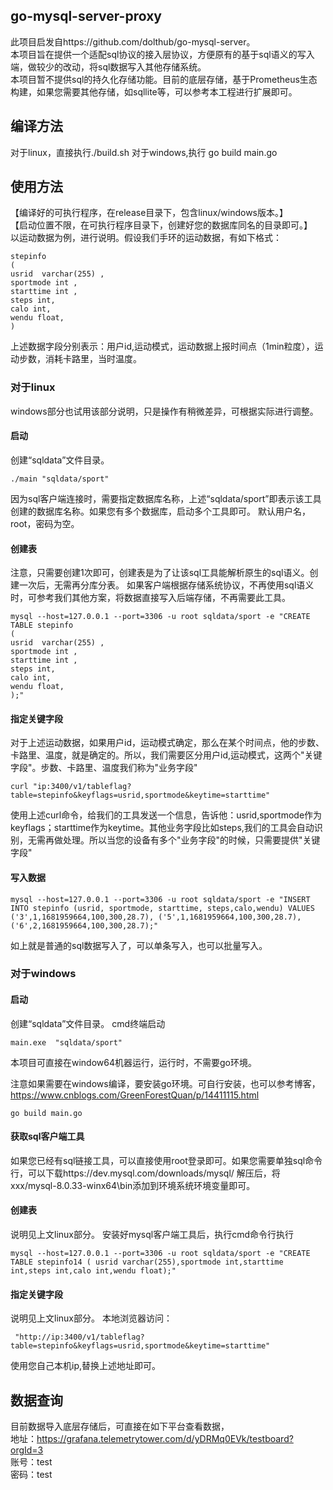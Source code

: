 ## go-mysql-server-proxy
此项目启发自https://github.com/dolthub/go-mysql-server。    
本项目旨在提供一个适配sql协议的接入层协议，方便原有的基于sql语义的写入端，做较少的改动，将sql数据写入其他存储系统。    
本项目暂不提供sql的持久化存储功能。目前的底层存储，基于Prometheus生态构建，如果您需要其他存储，如sqllite等，可以参考本工程进行扩展即可。    

## 编译方法
对于linux，直接执行./build.sh
对于windows,执行 go build main.go

## 使用方法
【编译好的可执行程序，在release目录下，包含linux/windows版本。】    
【启动位置不限，在可执行程序目录下，创建好您的数据库同名的目录即可。】  
以运动数据为例，进行说明。假设我们手环的运动数据，有如下格式：
```
stepinfo 
(
usrid  varchar(255) ,  
sportmode int ,
starttime int ,
steps int,
calo int,
wendu float,
)
```

上述数据字段分别表示：用户id,运动模式，运动数据上报时间点（1min粒度），运动步数，消耗卡路里，当时温度。
### 对于linux
windows部分也试用该部分说明，只是操作有稍微差异，可根据实际进行调整。
#### 启动
创建“sqldata”文件目录。
```
./main "sqldata/sport"
```
因为sql客户端连接时，需要指定数据库名称，上述“sqldata/sport”即表示该工具创建的数据库名称。如果您有多个数据库，启动多个工具即可。
默认用户名，root，密码为空。
#### 创建表
注意，只需要创建1次即可，创建表是为了让该sql工具能解析原生的sql语义。创建一次后，无需再分库分表。
如果客户端根据存储系统协议，不再使用sql语义时，可参考我们其他方案，将数据直接写入后端存储，不再需要此工具。
```
mysql --host=127.0.0.1 --port=3306 -u root sqldata/sport -e "CREATE TABLE stepinfo
(
usrid  varchar(255) ,
sportmode int ,
starttime int ,
steps int,
calo int,
wendu float,
);"
```
#### 指定关键字段
对于上述运动数据，如果用户id，运动模式确定，那么在某个时间点，他的步数、卡路里、温度，就是确定的。所以，我们需要区分用户id,运动模式，这两个"关键字段"。步数、卡路里、温度我们称为"业务字段"
```
curl "ip:3400/v1/tableflag?table=stepinfo&keyflags=usrid,sportmode&keytime=starttime"
```
使用上述curl命令，给我们的工具发送一个信息，告诉他：usrid,sportmode作为keyflags；starttime作为keytime。其他业务字段比如steps,我们的工具会自动识别，无需再做处理。所以当您的设备有多个"业务字段"的时候，只需要提供"关键字段"

#### 写入数据
```
mysql --host=127.0.0.1 --port=3306 -u root sqldata/sport -e "INSERT INTO stepinfo (usrid, sportmode, starttime, steps,calo,wendu) VALUES ('3',1,1681959664,100,300,28.7), ('5',1,1681959664,100,300,28.7), ('6',2,1681959664,100,300,28.7);"
```
如上就是普通的sql数据写入了，可以单条写入，也可以批量写入。

### 对于windows
#### 启动
创建“sqldata”文件目录。
cmd终端启动
```
main.exe  "sqldata/sport"
```
本项目可直接在window64机器运行，运行时，不需要go环境。

注意如果需要在windows编译，要安装go环境。可自行安装，也可以参考博客，https://www.cnblogs.com/GreenForestQuan/p/14411115.html 
```
go build main.go
```
#### 获取sql客户端工具
如果您已经有sql链接工具，可以直接使用root登录即可。如果您需要单独sql命令行，可以下载https://dev.mysql.com/downloads/mysql/ 解压后，将xxx/mysql-8.0.33-winx64\bin添加到环境系统环境变量即可。
#### 创建表
说明见上文linux部分。
安装好mysql客户端工具后，执行cmd命令行执行
```
mysql --host=127.0.0.1 --port=3306 -u root sqldata/sport -e "CREATE TABLE stepinfo14 ( usrid varchar(255),sportmode int,starttime int,steps int,calo int,wendu float);"
```
#### 指定关键字段
说明见上文linux部分。
本地浏览器访问：
```
 "http://ip:3400/v1/tableflag?table=stepinfo&keyflags=usrid,sportmode&keytime=starttime"
```
使用您自己本机ip,替换上述地址即可。

## 数据查询

目前数据导入底层存储后，可直接在如下平台查看数据，    
地址：https://grafana.telemetrytower.com/d/yDRMq0EVk/testboard?orgId=3    
账号：test    
密码：test    



